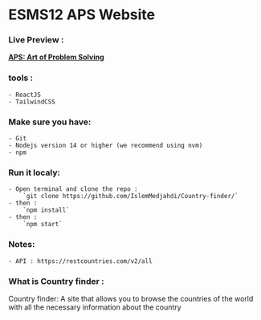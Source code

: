 ﻿# ESMS12 APS Website

### Live Preview :  
**[APS: Art of Problem Solving](https://aps-esms12.netlify.app/)**

### tools : 
	- ReactJS
	- TailwindCSS

### Make sure you have:

	- Git
	- Nodejs version 14 or higher (we recommend using nvm)
	- npm

### Run it localy:
	
	- Open terminal and clone the repo : 
		`git clone https://github.com/IslemMedjahdi/Country-finder/`
	- then : 
		`npm install`
	- then : 
		`npm start`
### Notes:

	- API : https://restcountries.com/v2/all


### What is Country finder : 
Country finder: A site that allows you to browse the countries of the world with all the necessary information about the country

